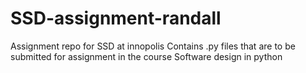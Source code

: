 # SSD-assignment-randall
Assignment repo for SSD at innopolis
Contains .py files that are to be submitted for assignment in the course Software design in python

